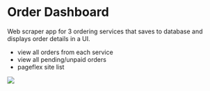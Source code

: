 # Order Dashboard
Web scraper app for 3 ordering services that saves to database and displays order details in a UI.

- view all orders from each service
- view all pending/unpaid orders
- pageflex site list

![](https://github.com/telagraphic/order-dashboard/tree/master/design/order-dashboard.gif)
